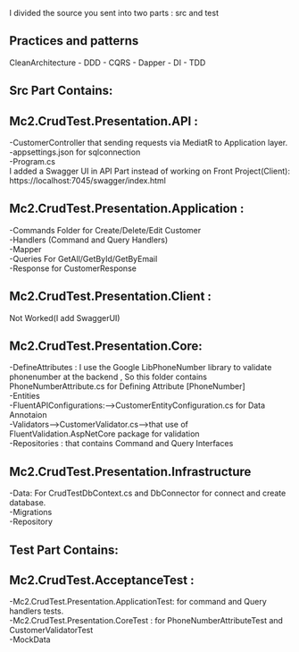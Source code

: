 I divided the source you sent into two parts : src and test <br />
## Practices and patterns
CleanArchitecture - DDD - CQRS - Dapper - DI - TDD
## Src Part Contains:
## Mc2.CrudTest.Presentation.API : 
-CustomerController that sending requests via MediatR to Application layer. <br />
-appsettings.json for sqlconnection<br />
-Program.cs<br />
I added a Swagger UI in API Part instead of working on Front Project(Client):<br />
https://localhost:7045/swagger/index.html<br />
## Mc2.CrudTest.Presentation.Application :
-Commands Folder for Create/Delete/Edit Customer <br />
-Handlers (Command and Query Handlers)<br />
-Mapper<br />
-Queries For GetAll/GetById/GetByEmail<br />
-Response for CustomerResponse <br />
## Mc2.CrudTest.Presentation.Client : 
Not Worked(I add SwaggerUI)<br />
## Mc2.CrudTest.Presentation.Core: 
-DefineAttributes : I use the Google LibPhoneNumber library  to validate phonenumber at the backend , So this folder contains PhoneNumberAttribute.cs for Defining Attribute [PhoneNumber]<br />
-Entities<br />
-FluentAPIConfigurations:-->CustomerEntityConfiguration.cs for Data Annotaion <br />
-Validators-->CustomerValidator.cs-->that use of FluentValidation.AspNetCore package for validation<br />
-Repositories : that contains Command and Query Interfaces<br />
## Mc2.CrudTest.Presentation.Infrastructure
-Data: For CrudTestDbContext.cs and DbConnector for connect and create database.<br />
-Migrations<br />
-Repository<br />
## Test Part Contains:
## Mc2.CrudTest.AcceptanceTest :
-Mc2.CrudTest.Presentation.ApplicationTest: for command and Query handlers tests.<br />
-Mc2.CrudTest.Presentation.CoreTest : for PhoneNumberAttributeTest and CustomerValidatorTest<br />
-MockData
